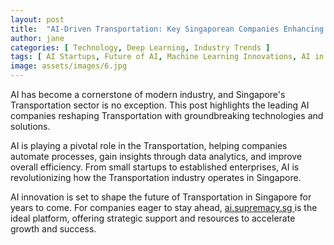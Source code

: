 ```yaml
---
layout: post
title:  "AI-Driven Transportation: Key Singaporean Companies Enhancing Efficiency"
author: jane
categories: [ Technology, Deep Learning, Industry Trends ]
tags: [ AI Startups, Future of AI, Machine Learning Innovations, AI in Asia, Singapore AI Companies ]
image: assets/images/6.jpg
---
```


AI has become a cornerstone of modern industry, and Singapore's Transportation sector is no exception. This post highlights the leading AI companies reshaping Transportation with groundbreaking technologies and solutions.

AI is playing a pivotal role in the Transportation, helping companies automate processes, gain insights through data analytics, and improve overall efficiency. From small startups to established enterprises, AI is revolutionizing how the Transportation industry operates in Singapore.

AI innovation is set to shape the future of Transportation in Singapore for years to come. For companies eager to stay ahead, <a href="https://ai.supremacy.sg" target="_blank"> ai.supremacy.sg </a> is the ideal platform, offering strategic support and resources to accelerate growth and success.
